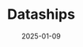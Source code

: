---  
layout: startup_page  
title: "Dataships"  
id: "dataships.io"  
permalink: "/datashipsdataships.io01092025/"  
website: "https://dataships.io/"  
funding_round: "Series A"  
funding_amount: "$7M"  
investors: "Osage Ventures Partners, Lavrock Ventures, Urban Innovation Fund"  
about: "Dataships provides automated GDPR and CCPA compliance for eCommerce businesses. It helps merchants optimize consent language at checkout to increase opt-in rates and build marketing lists, transforming compliance into a growth driver. The platform focuses on utilizing the checkout process for impactful list building."  
markets: "Ecommerce, Compliance Tech, IT Services and IT Consulting, Cyber Security, Enterprise Software, SaaS"  
hq: "Sausalito, California, United States"  
founded_year: "2019"  
linkedin: "https://www.linkedin.com/company/dataships"  
twitter: "https://twitter.com/dataships"  
instagram: ""  
facebook: "https://www.facebook.com/dataships.io/"  
crunchbase: "https://www.crunchbase.com/organization/dataships"  
pitchbook: "https://pitchbook.com/profiles/company/436772-44"  

date_display: "09-Jan-2025"  
date: "2025-01-09"

# SEO Optimization  
meta_title: "Dataships - Series A Funding ($7M)"  
meta_description: "Dataships, Dataships provides automated GDPR and CCPA compliance for eCommerce businesses. It helps merchants optimize consent language at checkout to increase o..."  
meta_keywords: "Dataships, Ecommerce, Compliance Tech, IT Services and IT Consulting, Cyber Security, Enterprise Software, SaaS, Series A funding"  
canonical_url: "https://startup.projectstartups.com/datashipsdataships.io01092025/"  
---